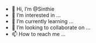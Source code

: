 - 👋 Hi, I’m @Sinthie
- 👀 I’m interested in ...
- 🌱 I’m currently learning ...
- 💞️ I’m looking to collaborate on ...
- 📫 How to reach me ...

<!---
Sinthie/Sinthie is a ✨ special ✨ repository because its `README.md` (this file) appears on your GitHub profile.
You can click the Preview link to take a look at your changes.
--->
